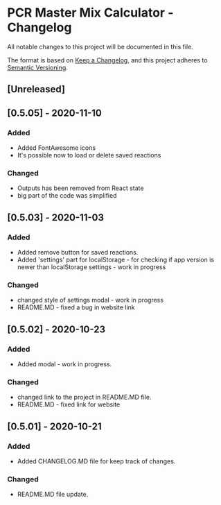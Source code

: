 # PCR Master Mix Calculator - Changelog

All notable changes to this project will be documented in this file.

The format is based on [Keep a Changelog](https://keepachangelog.com/en/1.0.0/),
and this project adheres to [Semantic Versioning](https://semver.org/spec/v2.0.0.html).


## [Unreleased]


## [0.5.05] - 2020-11-10
### Added
- Added FontAwesome icons
- It's possible now to load or delete saved reactions

### Changed
- Outputs has been removed from React state
- big part of the code was simplified


## [0.5.03] - 2020-11-03
### Added
- Added remove button for saved reactions.
- Added 'settings' part for localStorage - for checking if app version is newer than localStorage settings - work in progress

### Changed
- changed style of settings modal - work in progress
- README.MD - fixed a bug in website link


## [0.5.02] - 2020-10-23
### Added
- Added modal - work in progress.

### Changed
- changed link to the project in README.MD file.
- README.MD - fixed link for website


## [0.5.01] - 2020-10-21
### Added
- Added CHANGELOG.MD file for keep track of changes.

### Changed
- README.MD file update.
